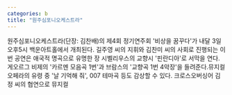```yaml
---
categories: b
title: "원주심포니오케스트라"
---
```

원주심포니오케스트라(단장: 김찬배)의 제4회 정기연주회 &#39;비상을 꿈꾸다&#39;가 내달 3일 오후5시 백운아트홀에서 개최된다. 길주영 씨의 지휘와 김찬미 씨의 사회로 진행되는 이번 공연은 애국적 명곡으로 유명한 장 시벨리우스의 교향시 &#39;핀란디아&#39;로 서막을 연다. 게오르그 비제의 &#39;카르멘 모음곡 1번&#39;과 브람스의 &#39;교향곡 1번 4악장&#39;을 들려준다.뮤지컬 오페라의 유령 중 &#39;날 기억해 줘&#39;, 007 테마곡 등도 감상할 수 있다. 크로스오버싱어 김 정 씨의 협연으로 뮤지컬
